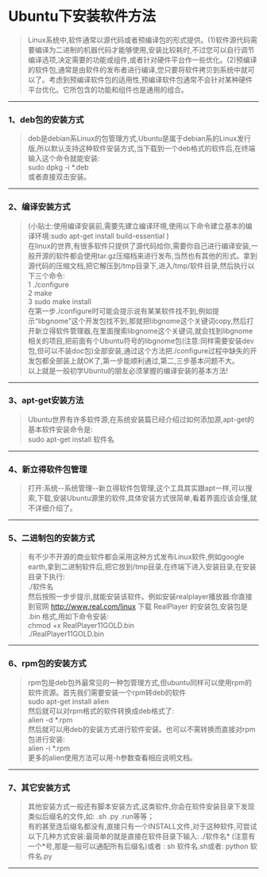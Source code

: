 # Ubuntu下安装软件方法

> Linux系统中,软件通常以源代码或者预编译包的形式提供。(1)软件源代码需要编译为二进制的机器代码才能够使用,安装比较耗时,不过您可以自行调节编译选项,决定需要的功能或组件,或者针对硬件平台作一些优化。(2)预编译的软件包,通常是由软件的发布者进行编译,您只要将软件拷贝到系统中就可以了。考虑到预编译软件包的适用性,预编译软件包通常不会针对某种硬件平台优化。它所包含的功能和组件也是通用的组合。     
---
### 1、deb包的安装方式   
> deb是debian系Linux的包管理方式,Ubuntu是属于debian系的Linux发行版,所以默认支持这种软件安装方式,当下载到一个deb格式的软件后,在终端输入这个命令就能安装:    
sudo dpkg -i *.deb    
或者直接双击安装。  
---
### 2、编译安装方式  
> (小贴士:使用编译安装前,需要先建立编译环境,使用以下命令建立基本的编译环境:sudo apt-get install build-essential )   
在linux的世界,有很多软件只提供了源代码给你,需要你自己进行编译安装,一般开源的软件都会使用tar.gz压缩档来进行发布,当然也有其他的形式。拿到源代码的压缩文档,把它解压到/tmp目录下,进入/tmp/软件目录,然后执行以下三个命令:   
1 ./configure    
2 make    
3 sudo make install   
在第一步./configure时可能会提示说有某某软件找不到,例如提示“libgnome”这个开发包找不到,那就把libgnome这个关键词copy,然后打开新立得软件管理器,在里面搜索libgnome这个关键词,就会找到libgnome相关的项目,把前面有个Ubuntu符号的libgnome包(注意:同样需要安装dev包,但可以不装doc包)全部安装,通过这个方法把./configure过程中缺失的开发包都全部装上就OK了,第一步能顺利通过,第二,三步基本问题不大。   
以上就是一般初学Ubuntu的朋友必须掌握的编译安装的基本方法!   
---
### 3、apt-get安装方法   
> Ubuntu世界有许多软件源,在系统安装篇已经介绍过如何添加源,apt-get的基本软件安装命令是:   
sudo apt-get install 软件名   
---
### 4、新立得软件包管理   
> 打开:系统--系统管理--新立得软件包管理,这个工具其实跟apt一样,可以搜索,下载,安装Ubuntu源里的软件,具体安装方式很简单,看着界面应该会懂,就不详细介绍了。    
---
### 5、二进制包的安装方式   
> 有不少不开源的商业软件都会采用这种方式发布Linux软件,例如google earth,拿到二进制软件后,把它放到/tmp目录,在终端下进入安装目录,在安装目录下执行:   
./软件名   
然后按照一步步提示,就能安装该软件。例如安装realplayer播放器:你直接到官网 http://www.real.com/linux 下载 RealPlayer 的安装包,安装包是 .bin 格式,用如下命令安装:    
chmod +x RealPlayer11GOLD.bin    
./RealPlayer11GOLD.bin   
---
### 6、rpm包的安装方式
> rpm包是deb包外最常见的一种包管理方式,但ubuntu同样可以使用rpm的软件资源。首先我们需要安装一个rpm转deb的软件     
sudo apt-get install alien    
然后就可以对rpm格式的软件转换成deb格式了:   
alien -d *.rpm   
然后就可以用deb的安装方式进行软件安装。也可以不需转换而直接对rpm包进行安装:     
alien -i *.rpm   
更多的alien使用方法可以用-h参数查看相应说明文档。    
---
### 7、其它安装方式
> 其他安装方式一般还有脚本安装方式,这类软件,你会在软件安装目录下发现类似后缀名的文件,如: .sh .py .run等等；   
有的甚至连后缀名都没有,直接只有一个INSTALL文件,对于这种软件,可尝试以下几种方式安装:最简单的就是直接在软件目录下输入: ./软件名* (注意有一个*号,那是一般可以通配所有后缀名)或者 : sh 软件名.sh或者: python 软件名.py         
---
